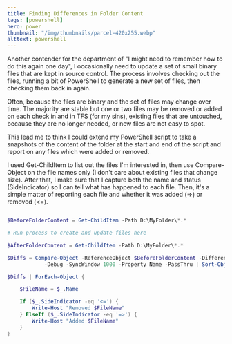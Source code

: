 ```yaml
---
title: Finding Differences in Folder Content
tags: [powershell]
hero: power
thumbnail: "/img/thumbnails/parcel-420x255.webp"
alttext: powershell
---
```


Another contender for the department of "I might need to remember how to do this again one day",
I occasionally need to update a set of small binary files that are kept in source control. The process
involves checking out the files, running a bit of PowerShell to generate a new set of files, then
checking them back in again.

Often, because the files are binary and the set of files may change over time. The majority
are stable but one or two files may be removed or added on each check in and in TFS (for my sins),
existing files that are untouched, because they are no longer needed, or new files are not easy to spot.

This lead me to think I could extend my PowerShell script to take a snapshots of the content of the
folder at the start and end of the script and report on any files which were added or removed.

I used Get-ChildItem to list out the files I'm interested in, then use Compare-Object on the file names
only (I don't care about existing files that change size). After that, I make sure that I capture both
the name and status (SideIndicator) so I can tell what has happened to each file. Then, it's a simple
matter of reporting each file and whether it was added (=>) or removed (<=).

```powershell

$BeforeFolderContent = Get-ChildItem -Path D:\MyFolder\*.* 

# Run process to create and update files here 

$AfterFolderContent = Get-ChildItem -Path D:\MyFolder\*.*

$Diffs = Compare-Object -ReferenceObject $BeforeFolderContent -DifferenceObject $AfterFolderContent 
            -Debug -SyncWindow 1000 -Property Name -PassThru | Sort-Object Name | Select-Object Name, SideIndicator

$Diffs | ForEach-Object {

    $FileName = $_.Name

    If ($_.SideIndicator -eq '<=') {
        Write-Host "Removed $FileName"
    } ElseIf ($_.SideIndicator -eq '=>') {
        Write-Host "Added $FileName"
    }
}
```
